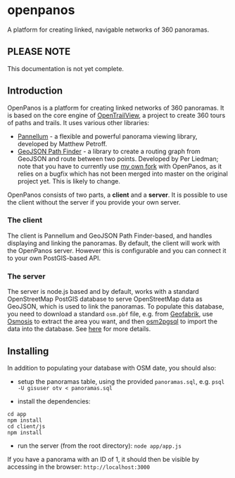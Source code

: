 # openpanos
A platform for creating linked, navigable networks of 360 panoramas.

## PLEASE NOTE
This documentation is not yet complete.

## Introduction
OpenPanos is a platform for creating linked networks of 360 panoramas. It is based on the core engine of [OpenTrailView](https://opentrailview.org), a project to
create 360 tours of paths and trails. It uses various other libraries:

- [Pannellum](https://pannellum.org) - a flexible and powerful panorama viewing library, developed by Matthew Petroff.
- [GeoJSON Path Finder](https://www.liedman.net/geojson-path-finder/) - a library to create a routing graph from GeoJSON and route between two points. Developed by
Per Liedman; note that you have to currently use [my own fork](https://github.com/nickw1/geojson-path-finder) with OpenPanos, as it relies on a bugfix which has not been merged into master on the 
original project yet. This is likely to change.

OpenPanos consists of two parts, a **client** and a **server**. It is possible to use the client without the server if you provide your own server.

### The client ###
The client is Pannellum and GeoJSON Path Finder-based, and handles displaying and linking the panoramas.
By default, the client will work with the OpenPanos server. However this is configurable and you can connect it to your own PostGIS-based API.

### The server ###
The server is node.js based and by default, works with a standard OpenStreetMap PostGIS database to serve OpenStreetMap data as GeoJSON, which is used to link the
panoramas. To populate this database, you need to download a standard `osm.pbf` file, e.g. from [Geofabrik](https://download.geofabrik.de), 
use [Osmosis](https://wiki.openstreetmap.org/wiki/Osmosis) to extract the area you want,
and then [osm2pgsql](https://wiki.openstreetmap.org/wiki/Osm2pgsql) to import the data into the database. See [here](https://wiki.openstreetmap.org/wiki/PostGIS)
for more details.

## Installing ##

In addition to populating your database with OSM date, you should also:
- setup the panoramas table, using the provided `panoramas.sql`, e.g.
`psql -U gisuser otv < panoramas.sql`

- install the dependencies:
~~~~
cd app
npm install
cd client/js
npm install
~~~~

- run the server (from the root directory):
`node app/app.js`

If you have a panorama with an ID of 1, it should then be visible by
accessing in the browser:
`http://localhost:3000`

